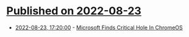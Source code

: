 # [Published on 2022-08-23](index.md)

* [2022-08-23, 17:20:00](https://it.slashdot.org/story/22/08/23/1633235/microsoft-finds-critical-hole-in-chromeos?utm_source=rss1.0mainlinkanon&utm_medium=feed) - [Microsoft Finds Critical Hole In ChromeOS](https://it.slashdot.org/story/22/08/23/1633235/microsoft-finds-critical-hole-in-chromeos?utm_source=rss1.0mainlinkanon&utm_medium=feed)
